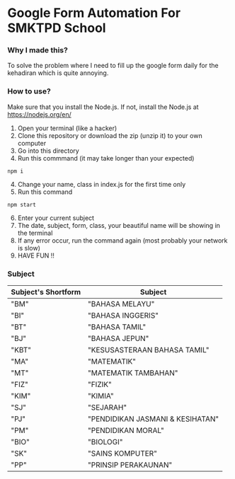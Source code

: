 # Google Form Automation For SMKTPD School

### Why I made this?
To solve the problem where I need to fill up the google form daily for the kehadiran which is quite annoying.

### How to use?
Make sure that you install the Node.js.
If not, install the Node.js at https://nodejs.org/en/

1. Open your terminal (like a hacker)
2. Clone this repository or download the zip (unzip it) to your own computer
3. Go into this directory
3. Run this commmand (it may take longer than your expected)

```
npm i
```

4. Change your name, class in index.js for the first time only
5. Run this command 

```
npm start
```

6. Enter your current subject
7. The date, subject, form, class, your beautiful name will be showing in the terminal
8. If any error occur, run the command again (most probably your network is slow)
8. HAVE FUN !!


### Subject
| Subject's Shortform  | Subject |
| ------------- | ------------- |
| "BM"  | "BAHASA MELAYU"  |
| "BI"  | "BAHASA INGGERIS"  |
| "BT"  | "BAHASA TAMIL"  |
| "BJ"  | "BAHASA JEPUN"  |
| "KBT"  | "KESUSASTERAAN BAHASA TAMIL"  |
| "MA"  | "MATEMATIK"  |
| "MT"  | "MATEMATIK TAMBAHAN"  |
| "FIZ"  | "FIZIK"  |
| "KIM"  | "KIMIA"  |
| "SJ"  | "SEJARAH"  |
| "PJ"  | "PENDIDIKAN JASMANI & KESIHATAN"  |
| "PM"  | "PENDIDIKAN MORAL"  |
| "BIO"  | "BIOLOGI"  |
| "SK"  | "SAINS KOMPUTER"  |
| "PP"  | "PRINSIP PERAKAUNAN"  |